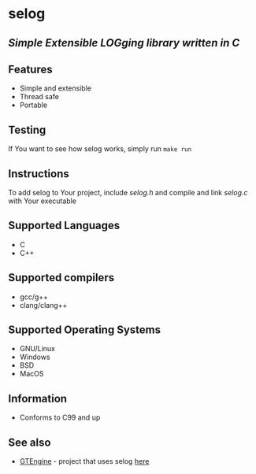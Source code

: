 # selog
## _Simple Extensible LOGging library written in C_

## Features
- Simple and extensible
- Thread safe
- Portable

## Testing
If You want to see how selog works, simply run `make run`

## Instructions
To add selog to Your project, include _selog.h_ and compile and link _selog.c_ with Your executable

## Supported Languages
- C
- C++

## Supported compilers
- gcc/g++
- clang/clang++

## Supported Operating Systems
- GNU/Linux
- Windows
- BSD
- MacOS

## Information
- Conforms to C99 and up

## See also
- [GTEngine](https://github.com/michaelskyf/GTEngine) - project that uses selog [here](https://github.com/michaelskyf/GTEngine/tree/master/lib)
